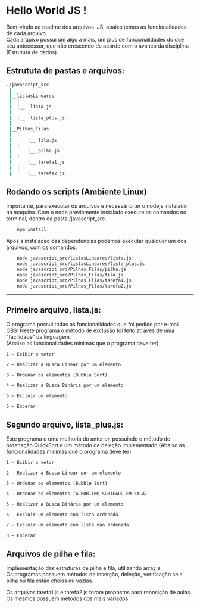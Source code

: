 # Hello World JS !

Bem-vindo ao readme dos arquivos .JS, abaixo temos as funcionalidades de cada arquivo.  
Cada arquivo possui um algo a mais, um plus de funcionalidades do que seu antecessor, que irão
crescendo de acordo com o avanço da disciplina (Estrutura de dados).

## Estrututa de pastas e arquivos:  

```bash
./javascript_src  
 |
 |__listasLineares
 |	|
 |	|__  lista.js
 |      |
 |	|__  lista_plus.js
 |
 |__Pilhas_Filas
 |	|
 |      |__ fila.js
 |	|
 |      |__ pilha.js
 |	|
 |      |__ tarefa1.js
 |	|
 |      |__ tarefa2.js
 ```
 ## Rodando os scripts (Ambiente Linux)  
 
Importante, para executar os arquivos e necessário ter o nodejs instalado na maquina. Com o node previamente instalado execute os comandos no terminal, dentro da pasta /javascript_src.

```bash
	npm install
```

Apos a instalacao das dependencias podemos executar qualquer um dos arquivos, com os comandos:

```bash
	node javascript_src/listasLineares/lista.js
	node javascript_src/listasLineares/lista_plus.js
	node javascript_src/Pilhas_Filas/pilha.js
	node javascript_src/Pilhas_Filas/fila.js
	node javascript_src/Pilhas_Filas/tarefa1.js
	node javascript_src/Pilhas_Filas/tarefa2.js
```
-----

## Primeiro arquivo, lista.js: 
O programa possui todas as funcionalidades que foi pedido por e-mail.
OBS: Neste programa o método de exclusão foi feito através de uma
"facilidade" da linguagem.  
(Abaixo as funcionalidades minimas que o programa deve ter) 

```
1 – Exibir o vetor

2 – Realizar a Busca Linear por um elemento

3 – Ordenar os elementos (Bubble Sort)

4 – Realizar a Busca Binária por um elemento

5 – Excluir um elemento

6 – Encerar

```

## Segundo arquivo, lista_plus.js:
Este programa e uma melhoria do anterior, possuindo o método de ordenação
QuickSort e um método de deleção implementado.(Abaixo as funcionalidades minimas que o programa deve ter)   

```
1 – Exibir o vetor

2 – Realizar a Busca Linear por um elemento

3 – Ordenar os elementos (Bubble Sort)

4 – Ordenar os elementos (ALGORITMO SORTEADO EM SALA)  

5 – Realizar a Busca Binária por um elemento

6 – Excluir um elemento com lista ordenada

7 – Excluir um elemento com lista não ordenada  

8 – Encerar

```

## Arquivos de pilha e fila:
Implementação das estruturas de pilha e fila, utilizando array`s.  
Os programas possuem métodos de inserção, deleção, verificação se a pilha ou fila estão cheias ou vazias.  

Os arquivos tarefa1.js e tarefa2.js foram propostos para reposição de aulas.
Os mesmos possuem métodos dos mais variados.



